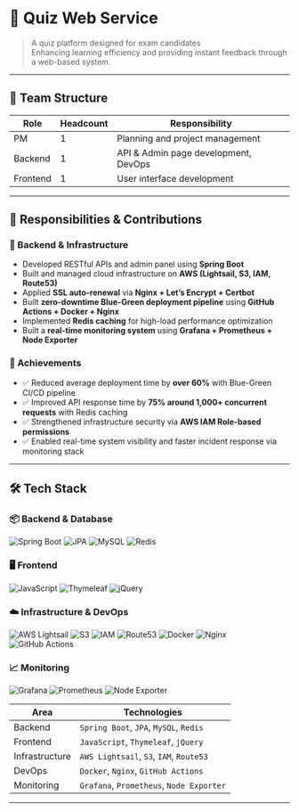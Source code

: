 # 🧠 Quiz Web Service

> A quiz platform designed for exam candidates  
> Enhancing learning efficiency and providing instant feedback through a web-based system.

---

## 👥 Team Structure

| Role        | Headcount | Responsibility                       |
|-------------|-----------|--------------------------------------|
| PM          | 1         | Planning and project management      |
| Backend     | 1         | API & Admin page development, DevOps |
| Frontend    | 1         | User interface development           |

---

## 🧩 Responsibilities & Contributions

### 🔧 Backend & Infrastructure

- Developed RESTful APIs and admin panel using **Spring Boot**
- Built and managed cloud infrastructure on **AWS (Lightsail, S3, IAM, Route53)**
- Applied **SSL auto-renewal** via **Nginx + Let’s Encrypt + Certbot**
- Built **zero-downtime Blue-Green deployment pipeline** using **GitHub Actions + Docker + Nginx**
- Implemented **Redis caching** for high-load performance optimization
- Built a **real-time monitoring system** using **Grafana + Prometheus + Node Exporter**

### 🚀 Achievements

- ✅ Reduced average deployment time by **over 60%** with Blue-Green CI/CD pipeline  
- ✅ Improved API response time by **75% around 1,000+ concurrent requests** with Redis caching  
- ✅ Strengthened infrastructure security via **AWS IAM Role-based permissions**  
- ✅ Enabled real-time system visibility and faster incident response via monitoring stack  

---

## 🛠️ Tech Stack

### 📦 Backend & Database

![Spring Boot](https://img.shields.io/badge/Spring%20Boot-6DB33F?style=flat-square&logo=spring-boot&logoColor=white)
![JPA](https://img.shields.io/badge/JPA-59666C?style=flat-square)
![MySQL](https://img.shields.io/badge/MySQL-4479A1?style=flat-square&logo=mysql&logoColor=white)
![Redis](https://img.shields.io/badge/Redis-DC382D?style=flat-square&logo=redis&logoColor=white)

### 🖥 Frontend

![JavaScript](https://img.shields.io/badge/JavaScript-F7DF1E?style=flat-square&logo=javascript&logoColor=black)
![Thymeleaf](https://img.shields.io/badge/Thymeleaf-005F0F?style=flat-square)
![jQuery](https://img.shields.io/badge/jQuery-0769AD?style=flat-square&logo=jquery&logoColor=white)

### ☁️ Infrastructure & DevOps

![AWS Lightsail](https://img.shields.io/badge/AWS%20Lightsail-FF9900?style=flat-square&logo=amazon-aws&logoColor=white)
![S3](https://img.shields.io/badge/AWS%20S3-569A31?style=flat-square&logo=amazon-s3&logoColor=white)
![IAM](https://img.shields.io/badge/AWS%20IAM-232F3E?style=flat-square&logo=amazon-aws&logoColor=white)
![Route53](https://img.shields.io/badge/Route%2053-232F3E?style=flat-square&logo=amazon-aws&logoColor=white)
![Docker](https://img.shields.io/badge/Docker-2496ED?style=flat-square&logo=docker&logoColor=white)
![Nginx](https://img.shields.io/badge/Nginx-009639?style=flat-square&logo=nginx&logoColor=white)
![GitHub Actions](https://img.shields.io/badge/GitHub%20Actions-2088FF?style=flat-square&logo=github-actions&logoColor=white)

### 📈 Monitoring

![Grafana](https://img.shields.io/badge/Grafana-F46800?style=flat-square&logo=grafana&logoColor=white)
![Prometheus](https://img.shields.io/badge/Prometheus-E6522C?style=flat-square&logo=prometheus&logoColor=white)
![Node Exporter](https://img.shields.io/badge/Node%20Exporter-777777?style=flat-square)

| Area         | Technologies |
|--------------|--------------|
| Backend      | `Spring Boot`, `JPA`, `MySQL`, `Redis` |
| Frontend     | `JavaScript`, `Thymeleaf`, `jQuery` |
| Infrastructure | `AWS Lightsail`, `S3`, `IAM`, `Route53` |
| DevOps       | `Docker`, `Nginx`, `GitHub Actions` |
| Monitoring   | `Grafana`, `Prometheus`, `Node Exporter` |

---
